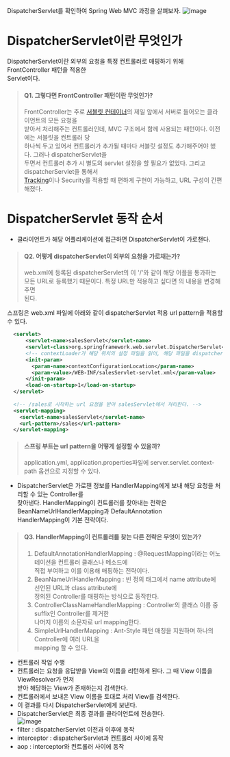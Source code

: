 DispatcherServlet를 확인하여 Spring Web MVC 과정을 살펴보자.
![image](https://user-images.githubusercontent.com/33191974/148528781-60e0226f-f520-4cb3-82cb-87a4f6ee1be5.png)  
# DispatcherServlet이란 무엇인가
DispatcherServlet이란 외부의 요청을 특정 컨트롤러로 매핑하기 위해 FrontController 패턴을 적용한  
Servlet이다.   

> #### Q1. 그렇다면 FrontController 패턴이란 무엇인가?  
> FrontController는 주로 [서블릿 컨테이너](https://velog.io/@han_been/%EC%84%9C%EB%B8%94%EB%A6%BF-%EC%BB%A8%ED%85%8C%EC%9D%B4%EB%84%88Servlet-Container-%EB%9E%80)의 제일 앞에서 서버로 들어오는 클라이언트의 모든 요청을   
> 받아서 처리해주는 컨트롤러인데, MVC 구조에서 함께 사용되는 패턴이다. 이전에는 서블릿을 컨트롤러 당  
> 하나씩 두고 있어서 컨트롤러가 추가될 때마다 서블릿 설정도 추가해주어야 했다. 그러나 dispatcherServlet을  
> 두면서 컨트롤러 추가 시 별도의 servlet 설정을 할 필요가 없었다. 그리고 dispatcherServlet을 통해서  
> [Tracking](https://stothey0804.github.io/java/session-tracking/)이나 Security를 적용할 때 편하게 구현이 가능하고, URL 구성이 간편해졌다.  

# DispatcherServlet 동작 순서
- 클라이언트가 해당 어플리케이션에 접근하면 DispatcherServlet이 가로챈다.

> #### Q2. 어떻게 dispatcherServlet이 외부의 요청을 가로채는가?  
> web.xml에 등록된 dispatcherServlet의 <url-pattern>이 '/'와 같이 해당 어플을 통과하는  
> 모든 URL로 등록했기 때문이다. 특정 URL만 적용하고 싶다면 <url-pattern>의 내용을 변경해주면  
> 된다.  
  
스프링은 web.xml 파일에 아래와 같이 dispatcherServlet 적용 url pattern을 적용할 수 있다.  
```xml
  <servlet>
      <servlet-name>salesServlet</servlet-name>
      <servlet-class>org.springframework.web.servlet.DispatcherServlet</servlet-class>
      <!-- contextLoader가 해당 위치의 설정 파일을 읽어, 해당 파일을 dispatcherServlet으로 만든다. -->
      <init-param>
        <param-name>contextConfigurationLocation</param-name>
        <param-value>/WEB-INF/salesServlet-servlet.xml</param-value>
      </init-param>
      <load-on-startup>1</load-on-startup>
  </servlet>
  
  <!-- /sales로 시작하는 url 요청을 받아 salesServlet에서 처리한다. -->
  <servlet-mapping>
    <servlet-name>salesServlet</servlet-name>
    <url-pattern>/sales</url-pattern>
  </servlet-mapping>
```
> #### 스프링 부트는 url pattern을 어떻게 설정할 수 있을까?   
> application.yml, application.properties파일에 server.servlet.context-path 옵션으로 지정할 수 있다.    
- DispatcherServlet은 가로챈 정보를 HandlerMapping에게 보내 해당 요청을 처리할 수 있는 Controller를  
찾아낸다. HandlerMapping이 컨트롤러를 찾아내는 전략은 BeanNameUrlHandlerMapping과 DefaultAnnotation  
HandlerMapping이 기본 전략이다.   

> #### Q3. HandlerMapping이 컨트롤러를 찾는 다른 전략은 무엇이 있는가?  
> 1. DefaultAnnotationHandlerMapping : @RequestMapping이라는 어노테이션을 컨트롤러 클래스나 메소드에  
> 직접 부여하고 이를 이용해 매핑하는 전략이다. 
> 2. BeanNameUrlHandlerMapping : 빈 정의 태그에서 name attribute에 선언된 URL과 class attribute에  
> 정의된 Controller를 매핑하는 방식으로 동작한다.  
> 3. ControllerClassNameHandlerMapping : Controller의 클래스 이름 중 suffix인 Controller를 제거한  
> 나머지 이름의 소문자로 url mapping한다.  
> 4. SimpleUrlHandlerMapping : Ant-Style 패턴 매칭을 지원하며 하나의 Controller에 여러 URL을  
> mapping 할 수 있다.  
  
- 컨트롤러 작업 수행
- 컨트롤러는 요청을 응답받을 View의 이름을 리턴하게 된다. 그 때 View 이름을 ViewResolver가 먼저  
받아 해당하는 View가 존재하는지 검색한다.  
- 컨트롤러에서 보내온 View 이름을 토대로 처리 View를 검색한다.  
- 이 결과를 다시 DispatcherServlet에게 보낸다.
- DispatcherServlet은 최종 결과를 클라이언트에 전송한다.  
![image](https://user-images.githubusercontent.com/33191974/148531974-d319a7a1-584f-4f57-9ab0-34463b3b4c1a.png)  
- filter : dispatcherServlet 이전과 이후에 동작
- interceptor : dispatcherServlet과 컨트롤러 사이에 동작
- aop : interceptor와 컨트롤러 사이에 동작
  
  
  
  




  
  
  
  
  
  
  
  
  
  
  
  
  
  
  
  
  
  
  
  
  
  
  
  
  
  
  
  
  
  
  
  

